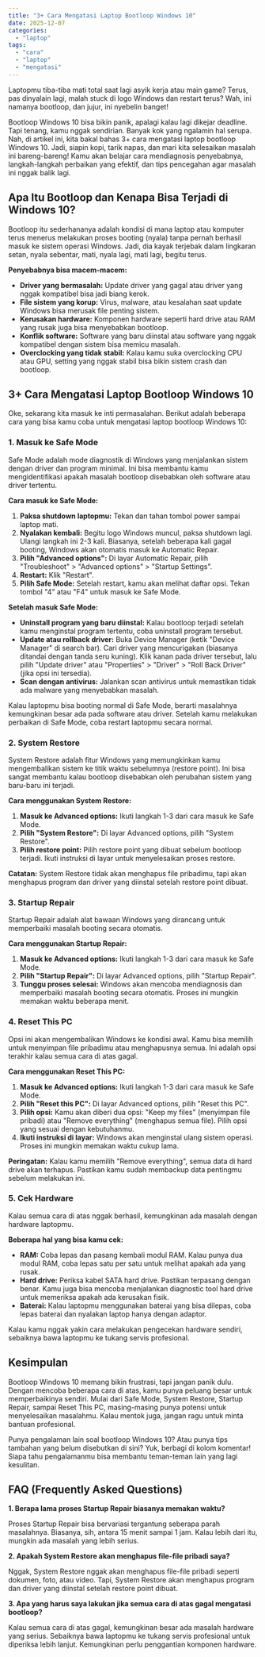 ```yaml
---
title: "3+ Cara Mengatasi Laptop Bootloop Windows 10"
date: 2025-12-07
categories: 
  - "laptop"
tags: 
  - "cara"
  - "laptop"
  - "mengatasi"
---
```


Laptopmu tiba-tiba mati total saat lagi asyik kerja atau main game? Terus, pas dinyalain lagi, malah stuck di logo Windows dan restart terus? Wah, ini namanya bootloop, dan jujur, ini nyebelin banget!

Bootloop Windows 10 bisa bikin panik, apalagi kalau lagi dikejar deadline. Tapi tenang, kamu nggak sendirian. Banyak kok yang ngalamin hal serupa. Nah, di artikel ini, kita bakal bahas 3+ cara mengatasi laptop bootloop Windows 10. Jadi, siapin kopi, tarik napas, dan mari kita selesaikan masalah ini bareng-bareng! Kamu akan belajar cara mendiagnosis penyebabnya, langkah-langkah perbaikan yang efektif, dan tips pencegahan agar masalah ini nggak balik lagi.

## Apa Itu Bootloop dan Kenapa Bisa Terjadi di Windows 10?

Bootloop itu sederhananya adalah kondisi di mana laptop atau komputer terus menerus melakukan proses booting (nyala) tanpa pernah berhasil masuk ke sistem operasi Windows. Jadi, dia kayak terjebak dalam lingkaran setan, nyala sebentar, mati, nyala lagi, mati lagi, begitu terus.

**Penyebabnya bisa macem-macem:**

- **Driver yang bermasalah:** Update driver yang gagal atau driver yang nggak kompatibel bisa jadi biang kerok.
- **File sistem yang korup:** Virus, malware, atau kesalahan saat update Windows bisa merusak file penting sistem.
- **Kerusakan hardware:** Komponen hardware seperti hard drive atau RAM yang rusak juga bisa menyebabkan bootloop.
- **Konflik software:** Software yang baru diinstal atau software yang nggak kompatibel dengan sistem bisa memicu masalah.
- **Overclocking yang tidak stabil:** Kalau kamu suka overclocking CPU atau GPU, setting yang nggak stabil bisa bikin sistem crash dan bootloop.

## 3+ Cara Mengatasi Laptop Bootloop Windows 10

Oke, sekarang kita masuk ke inti permasalahan. Berikut adalah beberapa cara yang bisa kamu coba untuk mengatasi laptop bootloop Windows 10:

### 1\. Masuk ke Safe Mode

Safe Mode adalah mode diagnostik di Windows yang menjalankan sistem dengan driver dan program minimal. Ini bisa membantu kamu mengidentifikasi apakah masalah bootloop disebabkan oleh software atau driver tertentu.

**Cara masuk ke Safe Mode:**

1. **Paksa shutdown laptopmu:** Tekan dan tahan tombol power sampai laptop mati.
2. **Nyalakan kembali:** Begitu logo Windows muncul, paksa shutdown lagi. Ulangi langkah ini 2-3 kali. Biasanya, setelah beberapa kali gagal booting, Windows akan otomatis masuk ke Automatic Repair.
3. **Pilih "Advanced options":** Di layar Automatic Repair, pilih "Troubleshoot" > "Advanced options" > "Startup Settings".
4. **Restart:** Klik "Restart".
5. **Pilih Safe Mode:** Setelah restart, kamu akan melihat daftar opsi. Tekan tombol "4" atau "F4" untuk masuk ke Safe Mode.

**Setelah masuk Safe Mode:**

- **Uninstall program yang baru diinstal:** Kalau bootloop terjadi setelah kamu menginstal program tertentu, coba uninstall program tersebut.
- **Update atau rollback driver:** Buka Device Manager (ketik "Device Manager" di search bar). Cari driver yang mencurigakan (biasanya ditandai dengan tanda seru kuning). Klik kanan pada driver tersebut, lalu pilih "Update driver" atau "Properties" > "Driver" > "Roll Back Driver" (jika opsi ini tersedia).
- **Scan dengan antivirus:** Jalankan scan antivirus untuk memastikan tidak ada malware yang menyebabkan masalah.

Kalau laptopmu bisa booting normal di Safe Mode, berarti masalahnya kemungkinan besar ada pada software atau driver. Setelah kamu melakukan perbaikan di Safe Mode, coba restart laptopmu secara normal.

### 2\. System Restore

System Restore adalah fitur Windows yang memungkinkan kamu mengembalikan sistem ke titik waktu sebelumnya (restore point). Ini bisa sangat membantu kalau bootloop disebabkan oleh perubahan sistem yang baru-baru ini terjadi.

**Cara menggunakan System Restore:**

1. **Masuk ke Advanced options:** Ikuti langkah 1-3 dari cara masuk ke Safe Mode.
2. **Pilih "System Restore":** Di layar Advanced options, pilih "System Restore".
3. **Pilih restore point:** Pilih restore point yang dibuat sebelum bootloop terjadi. Ikuti instruksi di layar untuk menyelesaikan proses restore.

**Catatan:** System Restore tidak akan menghapus file pribadimu, tapi akan menghapus program dan driver yang diinstal setelah restore point dibuat.

### 3\. Startup Repair

Startup Repair adalah alat bawaan Windows yang dirancang untuk memperbaiki masalah booting secara otomatis.

**Cara menggunakan Startup Repair:**

1. **Masuk ke Advanced options:** Ikuti langkah 1-3 dari cara masuk ke Safe Mode.
2. **Pilih "Startup Repair":** Di layar Advanced options, pilih "Startup Repair".
3. **Tunggu proses selesai:** Windows akan mencoba mendiagnosis dan memperbaiki masalah booting secara otomatis. Proses ini mungkin memakan waktu beberapa menit.

### 4\. Reset This PC

Opsi ini akan mengembalikan Windows ke kondisi awal. Kamu bisa memilih untuk menyimpan file pribadimu atau menghapusnya semua. Ini adalah opsi terakhir kalau semua cara di atas gagal.

**Cara menggunakan Reset This PC:**

1. **Masuk ke Advanced options:** Ikuti langkah 1-3 dari cara masuk ke Safe Mode.
2. **Pilih "Reset this PC":** Di layar Advanced options, pilih "Reset this PC".
3. **Pilih opsi:** Kamu akan diberi dua opsi: "Keep my files" (menyimpan file pribadi) atau "Remove everything" (menghapus semua file). Pilih opsi yang sesuai dengan kebutuhanmu.
4. **Ikuti instruksi di layar:** Windows akan menginstal ulang sistem operasi. Proses ini mungkin memakan waktu cukup lama.

**Peringatan:** Kalau kamu memilih "Remove everything", semua data di hard drive akan terhapus. Pastikan kamu sudah membackup data pentingmu sebelum melakukan ini.

### 5\. Cek Hardware

Kalau semua cara di atas nggak berhasil, kemungkinan ada masalah dengan hardware laptopmu.

**Beberapa hal yang bisa kamu cek:**

- **RAM:** Coba lepas dan pasang kembali modul RAM. Kalau punya dua modul RAM, coba lepas satu per satu untuk melihat apakah ada yang rusak.
- **Hard drive:** Periksa kabel SATA hard drive. Pastikan terpasang dengan benar. Kamu juga bisa mencoba menjalankan diagnostic tool hard drive untuk memeriksa apakah ada kerusakan fisik.
- **Baterai:** Kalau laptopmu menggunakan baterai yang bisa dilepas, coba lepas baterai dan nyalakan laptop hanya dengan adaptor.

Kalau kamu nggak yakin cara melakukan pengecekan hardware sendiri, sebaiknya bawa laptopmu ke tukang servis profesional.

## Kesimpulan

Bootloop Windows 10 memang bikin frustrasi, tapi jangan panik dulu. Dengan mencoba beberapa cara di atas, kamu punya peluang besar untuk memperbaikinya sendiri. Mulai dari Safe Mode, System Restore, Startup Repair, sampai Reset This PC, masing-masing punya potensi untuk menyelesaikan masalahmu. Kalau mentok juga, jangan ragu untuk minta bantuan profesional.

Punya pengalaman lain soal bootloop Windows 10? Atau punya tips tambahan yang belum disebutkan di sini? Yuk, berbagi di kolom komentar! Siapa tahu pengalamanmu bisa membantu teman-teman lain yang lagi kesulitan.

## FAQ (Frequently Asked Questions)

**1\. Berapa lama proses Startup Repair biasanya memakan waktu?**

Proses Startup Repair bisa bervariasi tergantung seberapa parah masalahnya. Biasanya, sih, antara 15 menit sampai 1 jam. Kalau lebih dari itu, mungkin ada masalah yang lebih serius.

**2\. Apakah System Restore akan menghapus file-file pribadi saya?**

Nggak, System Restore nggak akan menghapus file-file pribadi seperti dokumen, foto, atau video. Tapi, System Restore akan menghapus program dan driver yang diinstal setelah restore point dibuat.

**3\. Apa yang harus saya lakukan jika semua cara di atas gagal mengatasi bootloop?**

Kalau semua cara di atas gagal, kemungkinan besar ada masalah hardware yang serius. Sebaiknya bawa laptopmu ke tukang servis profesional untuk diperiksa lebih lanjut. Kemungkinan perlu penggantian komponen hardware.
